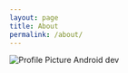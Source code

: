 ```yaml
---
layout: page
title: About
permalink: /about/
---
```



<img src="{{ site.baseurl }}/assets/profile-sj.jpg" title="Profile Picture" class="profile">
Android dev
